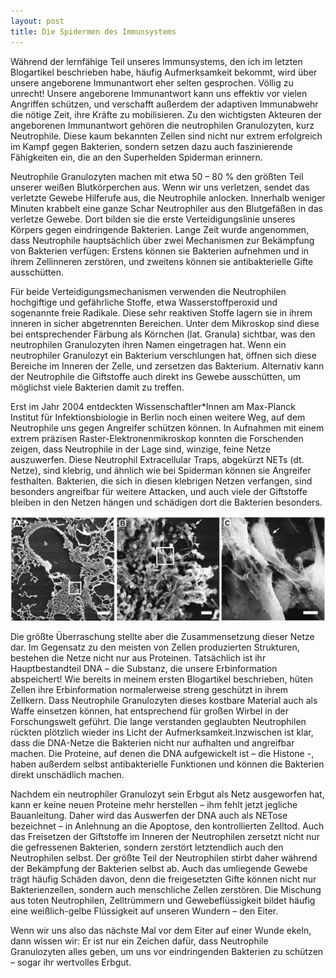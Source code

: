 ```yaml
---
layout: post
title: Die Spidermen des Immunsystems
---
```


Während der lernfähige Teil unseres Immunsystems, den ich im letzten Blogartikel beschrieben habe, häufig Aufmerksamkeit bekommt, wird über unsere angeborene Immunantwort eher selten gesprochen. Völlig zu unrecht! Unsere angeborene Immunantwort kann uns effektiv vor vielen Angriffen schützen, und verschafft außerdem der adaptiven Immunabwehr die nötige Zeit, ihre Kräfte zu mobilisieren. Zu den wichtigsten Akteuren der angeborenen Immunantwort gehören die neutrophilen Granulozyten, kurz Neutrophile. Diese kaum bekannten Zellen sind nicht nur extrem erfolgreich im Kampf gegen Bakterien, sondern setzen dazu auch faszinierende Fähigkeiten ein, die an den Superhelden Spiderman erinnern.  

Neutrophile Granulozyten machen mit etwa 50 – 80 % den größten Teil unserer weißen Blutkörperchen aus. Wenn wir uns verletzen, sendet das verletzte Gewebe Hilferufe aus, die Neutrophile anlocken. Innerhalb weniger Minuten krabbelt eine ganze Schar Neutrophiler aus den Blutgefäßen in das verletze Gewebe. Dort bilden sie die erste Verteidigungslinie unseres Körpers gegen eindringende Bakterien. Lange Zeit wurde angenommen, dass Neutrophile hauptsächlich über zwei Mechanismen zur Bekämpfung von Bakterien verfügen: Erstens können sie Bakterien aufnehmen und in ihrem Zellinneren zerstören, und zweitens können sie antibakterielle Gifte ausschütten. 

Für beide Verteidigungsmechanismen verwenden die Neutrophilen hochgiftige und gefährliche  Stoffe, etwa Wasserstoffperoxid und sogenannte freie Radikale. Diese sehr reaktiven Stoffe lagern sie in ihrem inneren in sicher abgetrennten Bereichen. Unter dem Mikroskop sind diese bei entsprechender Färbung als Körnchen (lat. Granula) sichtbar, was den neutrophilen Granulozyten ihren Namen eingetragen hat. Wenn ein neutrophiler Granulozyt ein Bakterium verschlungen hat, öffnen sich diese Bereiche im Inneren der Zelle, und zersetzen das Bakterium. Alternativ kann der Neutrophile die Giftstoffe auch direkt ins Gewebe ausschütten, um möglichst viele Bakterien damit zu treffen. 

Erst im Jahr 2004 entdeckten Wissenschaftler*Innen am Max-Planck Institut für Infektionsbiologie in Berlin noch einen weitere Weg, auf dem Neutrophile uns gegen Angreifer schützen können. In Aufnahmen mit einem extrem präzisen Raster-Elektronenmikroskop konnten die Forschenden zeigen, dass Neutrophile in der Lage sind, winzige, feine Netze auszuwerfen. Diese Neutrophil Extracellular Traps, abgekürzt NETs (dt. Netze), sind klebrig, und ähnlich wie bei Spiderman können sie Angreifer festhalten. Bakterien, die sich in diesen klebrigen Netzen verfangen, sind besonders angreifbar für weitere Attacken, und auch viele der Giftstoffe bleiben in den Netzen hängen und schädigen dort die Bakterien besonders.  

![image](/images/NET.jpg)

Die größte Überraschung stellte aber die Zusammensetzung dieser Netze dar. Im Gegensatz zu den meisten von Zellen produzierten Strukturen, bestehen die Netze nicht nur aus Proteinen. Tatsächlich ist ihr Hauptbestandteil DNA – die Substanz, die unsere Erbinformation abspeichert! Wie bereits in meinem ersten Blogartikel beschrieben, hüten Zellen ihre Erbinformation normalerweise streng geschützt in ihrem Zellkern. Dass Neutrophile Granulozyten dieses kostbare Material auch als Waffe einsetzen können, hat entsprechend für großen Wirbel in der Forschungswelt geführt. Die lange verstanden geglaubten Neutrophilen rückten plötzlich wieder ins Licht der Aufmerksamkeit.Inzwischen ist klar, dass die DNA-Netze die Bakterien nicht nur aufhalten und angreifbar machen. Die Proteine, auf denen die DNA aufgewickelt ist – die Histone -, haben außerdem selbst antibakterielle Funktionen und können die Bakterien direkt unschädlich machen. 

Nachdem ein neutrophiler Granulozyt sein Erbgut als Netz ausgeworfen hat, kann er keine neuen Proteine mehr herstellen – ihm fehlt jetzt jegliche Bauanleitung. Daher wird das Auswerfen der DNA auch als NETose bezeichnet – in Anlehnung an die Apoptose, den kontrollierten Zelltod. Auch das Freisetzen der Giftstoffe im Inneren der Neutrophilen zersetzt nicht nur die gefressenen Bakterien, sondern zerstört letztendlich auch den Neutrophilen selbst. Der größte Teil der Neutrophilen stirbt daher während der Bekämpfung der Bakterien selbst ab. Auch das umliegende Gewebe trägt häufig Schäden davon, denn die freigesetzten Gifte können nicht nur Bakterienzellen, sondern auch menschliche Zellen zerstören. Die Mischung aus toten Neutrophilen, Zelltrümmern und Gewebeflüssigkeit bildet häufig eine weißlich-gelbe Flüssigkeit auf unseren Wundern – den Eiter.

Wenn wir uns also das nächste Mal vor dem Eiter auf einer Wunde ekeln, dann wissen wir: Er ist nur ein Zeichen dafür, dass Neutrophile Granulozyten alles geben, um uns vor eindringenden Bakterien zu schützen – sogar ihr wertvolles Erbgut.  
